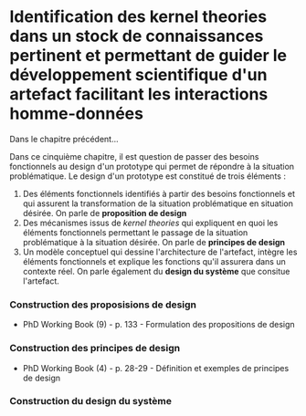 # Identification des kernel theories dans un stock de connaissances pertinent et permettant de guider le développement scientifique d'un artefact facilitant les interactions homme-données

Dans le chapitre précédent...

Dans ce cinquième chapitre, il est question de passer des besoins fonctionnels au design d'un prototype qui permet de répondre à la situation problématique. Le design d'un prototype est constitué de trois éléments : 
  1. Des éléments fonctionnels identifiés à partir des besoins fonctionnels et qui assurent la transformation de la situation problématique en situation désirée. On parle de **proposition de design**
  2. Des mécanismes issus de *kernel theories* qui expliquent en quoi les éléments fonctionnels permettant le passage de la situation problématique à la situation désirée. On parle de **principes de design**
  3. Un modèle conceptuel qui dessine l'architecture de l'artefact, intègre les éléments fonctionnels et explique les fonctions qu'il assurera dans un contexte réel. On parle également du **design du système** que consitue l'artefact.

### Construction des proposisions de design

- PhD Working Book (9) - p. 133 - Formulation des propositions de design

### Construction des principes de design

- PhD Working Book (4) - p. 28-29 - Définition et exemples de principes de design 

### Construction du design du système
